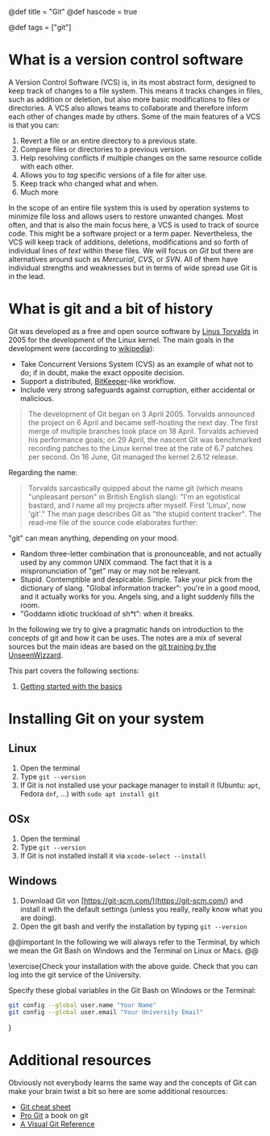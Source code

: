 @def title = "Git"
@def hascode = true

@def tags = ["git"]

# What is a version control software

A Version Control Software (VCS) is, in its most abstract form, designed to keep track of changes to a file system. 
This means it tracks changes in files, such as addition or deletion, but also more basic modifications to files or directories. 
A VCS also allows teams to collaborate and therefore inform each other of changes made by others. 
Some of the main features of a VCS is that you can: 
1. Revert a file or an entire directory to a previous state.
1. Compare files or directories to a previous version.
1. Help resolving conflicts if multiple changes on the same resource collide with each other. 
1. Allows you to _tag_ specific versions of a file for alter use.
1. Keep track who changed what and when.
1. Much more

In the scope of an entire file system this is used by operation systems to minimize file loss and allows users to restore unwanted changes. 
Most often, and that is also the main focus here, a VCS is used to track of source code. 
This might be a software project or a term paper. 
Nevertheless, the VCS will  keep track of additions, deletions, modifications and so forth of individual lines of _text_ within these files. 
We will focus on *Git* but there are alternatives around such as _Mercurial_, _CVS_, or _SVN_.
All of them have individual strengths and weaknesses but in terms of wide spread use Git is in the lead. 

# What is git and a bit of history

Git was developed as a free and open source software by [Linus Torvalds](https://en.wikipedia.org/wiki/Linus_Torvalds) in 2005 for the development of the Linux kernel. 
The main goals in the development were (according to [wikipedia](https://en.wikipedia.org/wiki/Git)):
- Take Concurrent Versions System (CVS) as an example of what not to do; if in doubt, make the exact opposite decision.
- Support a distributed, [BitKeeper](https://en.wikipedia.org/wiki/BitKeeper)-like workflow.
- Include very strong safeguards against corruption, either accidental or malicious.

> The development of Git began on 3 April 2005. Torvalds announced the project on 6 April and became self-hosting the next day. The first merge of multiple branches took place on 18 April. Torvalds achieved his performance goals; on 29 April, the nascent Git was benchmarked recording patches to the Linux kernel tree at the rate of 6.7 patches per second. On 16 June, Git managed the kernel 2.6.12 release.

Regarding the name:
> Torvalds sarcastically quipped about the name git (which means "unpleasant person" in British English slang): "I'm an egotistical bastard, and I name all my projects after myself. First 'Linux', now 'git'." The man page describes Git as "the stupid content tracker". The read-me file of the source code elaborates further:

"git" can mean anything, depending on your mood.

- Random three-letter combination that is pronounceable, and not actually used by any common UNIX command. The fact that it is a mispronunciation of "get" may or may not be relevant.
- Stupid. Contemptible and despicable. Simple. Take your pick from the dictionary of slang.
"Global information tracker": you're in a good mood, and it actually works for you. Angels sing, and a light suddenly fills the room.
- "Goddamn idiotic truckload of sh&ast;t": when it breaks.

In the following we try to give a pragmatic hands on introduction to the concepts of git and how it can be uses. 
The notes are a mix of several sources but the main ideas are based on the [git training by the UnseenWizzard](https://github.com/UnseenWizzard/git_training).


This part covers the following sections:

1. [Getting started with the basics](basics/)

# Installing Git on your system

## Linux
1. Open the terminal
1. Type `git --version`
1. If Git is not installed use your package manager to install it (Ubuntu: `apt`, Fedora `dnf`, ...) with `sudo apt install git`

## OSx
1. Open the terminal
1. Type `git --version`
1. If Git is not installed install it via `xcode-select --install`

## Windows
1. Download Git von [https://git-scm.com/](https://git-scm.com/) and install it with the default settings (unless you really, really know what you are doing).
1. Open the git bash and verify the installation by typing `git --version`


@@important
In the following we will always refer to the Terminal, by which we mean the Git Bash on Windows and the Terminal on Linux or Macs.
@@

\exercise{Check your installation with the above guide. 
Check that you can log into the git service of the University.

Specify these global variables in the Git Bash on Windows or the Terminal:

```bash
git config --global user.name "Your Name"
git config --global user.email "Your University Email"
```
}

# Additional resources
Obviously not everybody learns the same way and the concepts of Git can make your brain twist a bit so here are some additional resources:
- [Git cheat sheet](https://education.github.com/git-cheat-sheet-education.pdf)
- [Pro Git](https://git-scm.com/book/en/v2) a book on git
- [A Visual Git Reference](https://marklodato.github.io/visual-git-guide/index-en.html)